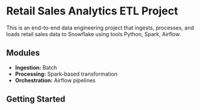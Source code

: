 # Retail Sales Analytics ETL Project

This is an end-to-end data engineering project that ingests, processes, and loads retail sales data to Snowflake using tools Python, Spark, Airflow.

## Modules

- **Ingestion:** Batch 
- **Processing:** Spark-based transformation
- **Orchestration:** Airflow pipelines


## Getting Started

